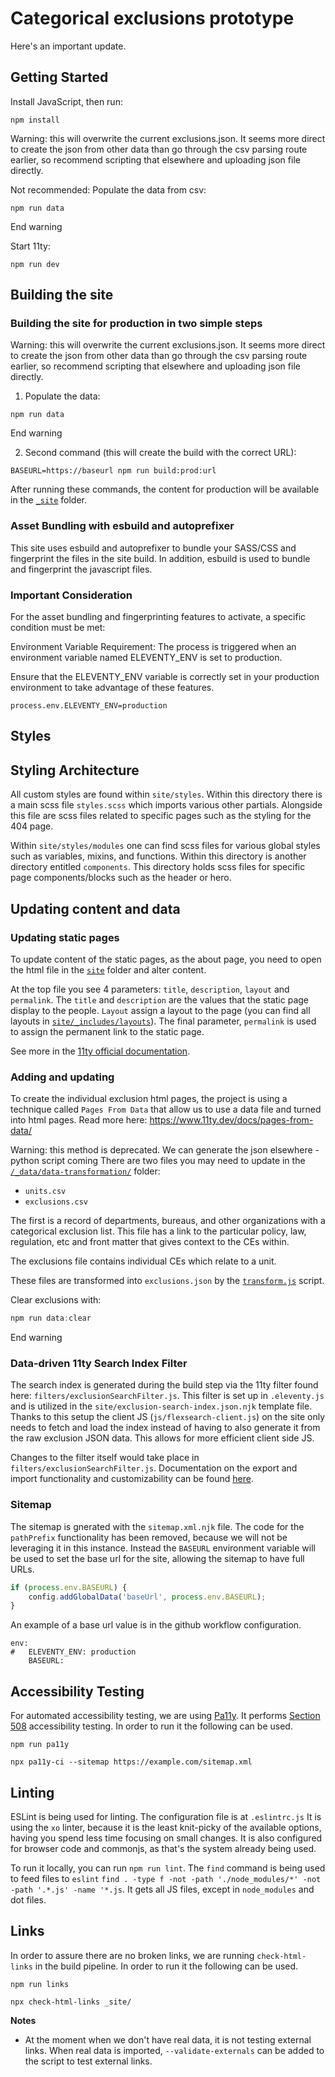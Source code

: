 # Categorical exclusions prototype

Here's an important update.

## Getting Started

Install JavaScript, then run:

`npm install`


Warning: this will overwrite the current exclusions.json.  It seems more direct to create the json  from other data than go through the csv parsing route earlier, so recommend scripting that elsewhere and uploading json file directly. 

Not recommended:
Populate the data from csv:

`npm run data`

End warning


Start 11ty:

`npm run dev`


## Building the site

### Building the site for production in two simple steps


Warning: this will overwrite the current exclusions.json.  It seems more direct to create the json  from other data than go through the csv parsing route earlier, so recommend scripting that elsewhere and uploading json file directly. 
1. Populate the data:
```
npm run data
```
End warning

2. Second command (this will create the build with the correct URL):
```
BASEURL=https://baseurl npm run build:prod:url
```

After running these commands, the content for production will be available in the [`_site`](/_site/) folder.


### Asset Bundling with esbuild and autoprefixer

This site uses esbuild and autoprefixer to bundle your SASS/CSS and fingerprint the files in the site build. In addition, esbuild is used to bundle and fingerprint the javascript files.

### Important Consideration
For the asset bundling and fingerprinting features to activate, a specific condition must be met:

Environment Variable Requirement: The process is triggered when an environment variable named ELEVENTY_ENV is set to production.

Ensure that the ELEVENTY_ENV variable is correctly set in your production environment to take advantage of these features.

`process.env.ELEVENTY_ENV=production`

## Styles

## Styling Architecture

All custom styles are found within `site/styles`. Within this directory there is a main scss file `styles.scss` which imports various other partials. Alongside this file are scss files related to specific pages such as the styling for the 404 page.

Within `site/styles/modules` one can find scss files for various global styles such as variables, mixins, and functions. Within this directory is another directory entitled `components`. This directory holds scss files for specific page components/blocks such as the header or hero.

## Updating content and data

### Updating static pages

To update content of the static pages, as the about page, you need to open the html file in the [`site`](/site/) folder and alter content.

At the top file you see 4 parameters: `title`, `description`, `layout` and `permalink`. The `title` and `description` are the values that the static page display to the people. `Layout` assign a layout to the page (you can find all layouts in [`site/_includes/layouts`](/site/_includes/layouts/)). The final parameter, `permalink` is used to assign the permanent link to the static page. 

See more in the [11ty official documentation](https://www.11ty.dev/docs/data-configuration/#:~:text=permalink%3A%20Change%20the%20output%20target%20of%20the%20current,in%20your%20data%2C%20but%20permalink%20is%20an%20exception.).

### Adding and updating

To create the individual exclusion html pages, the project is using a technique called `Pages From Data` that allow us to use a data file and turned into html pages. Read more here: https://www.11ty.dev/docs/pages-from-data/

Warning: this method is deprecated.  We can generate the json elsewhere - python script coming
There are two files you may need to update in the [`/_data/data-transformation/`](/_data/data-transformation/) folder:

- `units.csv`
- `exclusions.csv`

The first is a record of departments, bureaus, and other organizations with a categorical exclusion list. This file has a link to the particular policy, law, regulation, etc and front matter that gives context to the CEs within.

The exclusions file contains individual CEs which relate to a unit.


These files are transformed into `exclusions.json` by the [`transform.js`](/_data/data-transformation/transform.js) script.

Clear exclusions with:

```javascript
npm run data:clear
```

End warning
### Data-driven 11ty Search Index Filter
The search index is generated during the build step via the 11ty filter found here: `filters/exclusionSearchFilter.js`. This filter is set up in `.eleventy.js` and is utilized in the `site/exclusion-search-index.json.njk` template file.
Thanks to this setup the client JS (`js/flexsearch-client.js`) on the site only needs to fetch and load the index instead of having to also generate it from the raw exclusion JSON data. This allows for more efficient client side JS.

Changes to the filter itself would take place in `filters/exclusionSearchFilter.js`. Documentation on the export and import functionality and customizability can be found [here](https://github.com/nextapps-de/flexsearch?tab=readme-ov-file#export).

### Sitemap

The sitemap is gnerated with the `sitemap.xml.njk` file. The code for the `pathPrefix` functionality has been removed, because we will not be leveraging it in this instance. Instead the `BASEURL` environment variable will be used to set the base url for the site, allowing the sitemap to have full URLs.
```javascript
if (process.env.BASEURL) {
    config.addGlobalData('baseUrl', process.env.BASEURL);
}
```

An example of a base url value is in the github workflow configuration.
```
env:
#   ELEVENTY_ENV: production
    BASEURL:
```

## Accessibility Testing

For automated accessibility testing, we are using [Pa11y](https://pa11y.org/). It performs [Section 508](https://section508.gov/manage/improve-digital-dashboard-scores/) accessibility testing.  In order to run it the following can be used.
```
npm run pa11y
```
```
npx pa11y-ci --sitemap https://example.com/sitemap.xml
```
## Linting

ESLint is being used for linting. The configuration file is at `.eslintrc.js` It is using the `xo` linter, because it is the least knit-picky of the available options, having you spend less time focusing on small changes. It is also configured for browser code and commonjs, as that's the system already being used.

To run it locally, you can run `npm run lint`. The `find` command is being used to feed files to `eslint` `find . -type f -not -path './node_modules/*' -not -path '.*.js' -name '*.js`. It gets all JS files, except in `node_modules` and dot files.

## Links

In order to assure there are no broken links, we are running `check-html-links` in the build pipeline. In order to run it the following can be used.
```
npm run links
```
```
npx check-html-links _site/
```

**Notes**
- At the moment when we don't have real data, it is not testing external links. When real data is imported, `--validate-externals` can be added to the script to test external links.
